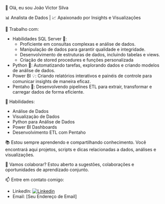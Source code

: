 👋 Olá, eu sou João Victor Silva

📊 Analista de Dados | 📈 Apaixonado por Insights e Visualizações

💼 Trabalho com:
- Habilidades SQL Server 💾:
  - Proficiente em consultas complexas e análise de dados.
  - Manipulação de dados para garantir qualidade e integridade.
  - Desenvolvimento de estruturas de dados, incluindo tabelas e views.
  - Criação de stored procedures e funções personalizada
- Python 🐍: Automatizando tarefas, explorando dados e criando modelos de análise de dados.
- Power BI 💡: Criando relatórios interativos e painéis de controle para comunicar insights de maneira eficaz.
- Pentaho 🔄: Desenvolvendo pipelines ETL para extrair, transformar e carregar dados de forma eficiente.

🌟 Habilidades:
- Análise de Dados
- Visualização de Dados
- Python para Análise de Dados
- Power BI Dashboards
- Desenvolvimento ETL com Pentaho

📚 Estou sempre aprendendo e compartilhando conhecimento. Você encontrará aqui projetos, scripts e dicas relacionadas a dados, análises e visualizações.

🤝 Vamos colaborar? Estou aberto a sugestões, colaborações e oportunidades de aprendizado conjunto.

📫 Entre em contato comigo:
- LinkedIn: [![Linkedin](https://img.shields.io/badge/LinkedIn-0077B5?style=for-the-badge&logo=linkedin&logoColor=white)](https://www.linkedin.com/in/joaovictorsilva8903/)
- Email: [Seu Endereço de Email]
